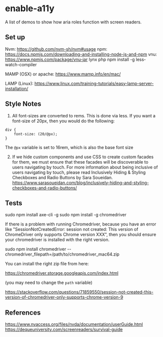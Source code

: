 # enable-a11y
A list of demos to show how aria roles function with screen readers.

## Set up
Nvm: https://github.com/nvm-sh/nvm#usage
npm: https://docs.npmjs.com/downloading-and-installing-node-js-and-npm
vnu: https://www.npmjs.com/package/vnu-jar
lynx
php
npm install -g less-watch-compiler

MAMP (OSX) or apache:
https://www.mamp.info/en/mac/

LAMP (Linux):
https://www.linux.com/training-tutorials/easy-lamp-server-installation/


## Style Notes

1. All font-sizes are converted to rems. This is done via less.  If you want a font-size of 20px, then you would do the following:

```
div {
    font-size: (20/@px);
}
```

The `@px` variable is set to 16rem, which is also the base font size

2. If we hide custom components and use CSS to create custom facades for them, we must ensure that these facades will be discoverable to users navigating by touch. For more information about being inclusive of users navigating by touch, please read Inclusively Hiding & Styling Checkboxes and Radio Buttons by Sara Soueidan. https://www.sarasoueidan.com/blog/inclusively-hiding-and-styling-checkboxes-and-radio-buttons/

## Tests

sudo npm install axe-cli -g
sudo npm install -g chromedriver

If there is a problem with running Chromedriver, because you have an error like "SessionNotCreatedError: session not created: This version of ChromeDriver only supports Chrome version XXX", then you should ensure your chromedriver is installed with the right version.

sudo npm install chromedriver --chromedriver_filepath=/path/to/chromedriver_mac64.zip

You can install the right zip file from here:

https://chromedriver.storage.googleapis.com/index.html

(you may need to change the `path` variable)

https://stackoverflow.com/questions/71859550/session-not-created-this-version-of-chromedriver-only-supports-chrome-version-9

## References
https://www.nvaccess.org/files/nvda/documentation/userGuide.html
https://dequeuniversity.com/screenreaders/survival-guide
